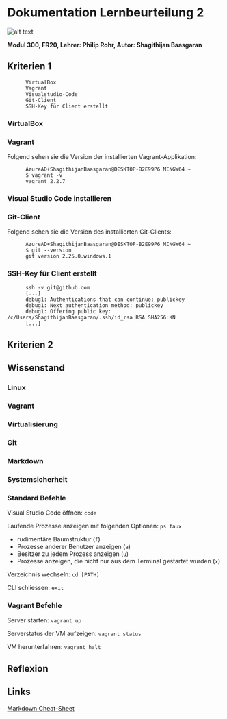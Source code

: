 # Dokumentation Lernbeurteilung 2
![alt text](https://www.itprotoday.com/sites/itprotoday.com/files/styles/article_featured_retina/public/Cloud%20with%20light%20coming%20from%20it%20and%20connected%20vectors%20within.jpg?itok=9i48eejV "Logo Title Text 1")

**Modul 300, FR20, Lehrer: Philip Rohr, Autor: Shagithijan Baasgaran** 

## Kriterien 1

          VirtualBox
          Vagrant
          Visualstudio-Code
          Git-Client
          SSH-Key für Client erstellt

### VirtualBox 

### Vagrant
Folgend sehen sie die Version der installierten Vagrant-Applikation:

          AzureAD+ShagithijanBaasgaran@DESKTOP-B2E99P6 MINGW64 ~
          $ vagrant -v
          vagrant 2.2.7


### Visual Studio Code installieren



### Git-Client
Folgend sehen sie die Version des installierten Git-Clients:

          AzureAD+ShagithijanBaasgaran@DESKTOP-B2E99P6 MINGW64 ~
          $ git --version
          git version 2.25.0.windows.1

### SSH-Key für Client erstellt

          ssh -v git@github.com
          [...]
          debug1: Authentications that can continue: publickey
          debug1: Next authentication method: publickey
          debug1: Offering public key: /c/Users/ShagithijanBaasgaran/.ssh/id_rsa RSA SHA256:KN
          [...]

## Kriterien 2


## Wissenstand
### Linux

### Vagrant

### Virtualisierung

### Git

### Markdown

### Systemsicherheit



### Standard Befehle
Visual Studio Code öffnen:
`code`

Laufende Prozesse anzeigen mit folgenden Optionen:
 `ps faux`
- rudimentäre Baumstruktur (`f`)
- Prozesse anderer Benutzer anzeigen (`a`)
- Besitzer zu jedem Prozess anzeigen (`u`)
- Prozesse anzeigen, die nicht nur aus dem Terminal gestartet wurden (`x`)
 
Verzeichnis wechseln:
`cd [PATH]`

CLI schliessen:
`exit`

### Vagrant Befehle
Server starten:
`vagrant up`

Serverstatus der VM aufzeigen:
`vagrant status`

VM herunterfahren:
`vagrant halt`


## Reflexion

## Links

[Markdown Cheat-Sheet](https://www.markdownguide.org/cheat-sheet/)